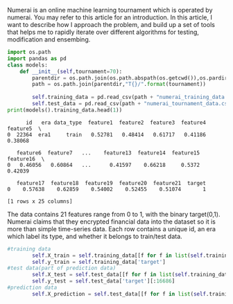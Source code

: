 
Numerai is an online machine learning tournament which is operated by numerai. You may refer to this article for an introduction. In this article, I want to describe how I approach the problem, and build up a set of tools that helps me to rapidly iterate over different algorithms for testing, modification and ensembing.


```python
import os.path
import pandas as pd
class models:
    def __init__(self,tournament=70):
        parentdir = os.path.join(os.path.abspath(os.getcwd()),os.pardir)
        path = os.path.join(parentdir,"T{}/".format(tournament))
        
        self.training_data = pd.read_csv(path + "numerai_training_data.csv",header=0)
        self.test_data = pd.read_csv(path + "numerai_tournament_data.csv",header=0)
print(models().training_data.head(1))        
```

          id   era data_type  feature1  feature2  feature3  feature4  feature5  \
    0  22364  era1     train   0.52781   0.48414   0.61717   0.41186   0.38068   
    
       feature6  feature7   ...    feature13  feature14  feature15  feature16  \
    0   0.46056   0.60864   ...      0.41597    0.66218     0.5372    0.42039   
    
       feature17  feature18  feature19  feature20  feature21  target  
    0    0.57638    0.62859    0.54002    0.52455    0.51074       1  
    
    [1 rows x 25 columns]


The data contains 21 features range from 0 to 1, with the binary target(0,1). Numerai claims that they encrypted financial data into the dataset so it is more than simple time-series data. Each row contains a unique id, an era which label its type, and whether it belongs to train/test data.


```python
#training data
        self.X_train = self.training_data[[f for f in list(self.training_data) if "feature" in f]]
        self.y_train = self.training_data['target']
#test data(part of prediction data)
        self.X_test = self.test_data[[f for f in list(self.training_data) if "feature" in f]][:16686]
        self.y_test = self.test_data['target'][:16686]
#prediction data
        self.X_prediction = self.test_data[[f for f in list(self.training_data) if "feature" in f]]
```


```python

```
